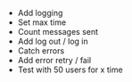 ﻿* Add logging
* Set max time
* Count messages sent
* Add log out / log in 
* Catch errors
* Add error retry / fail
* Test with 50 users for x time
